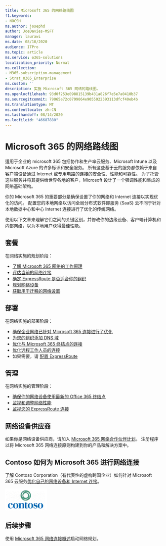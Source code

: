 ```yaml
---
title: Microsoft 365 的网络路线图
f1.keywords:
- NOCSH
ms.author: josephd
author: JoeDavies-MSFT
manager: laurawi
ms.date: 08/10/2020
audience: ITPro
ms.topic: article
ms.service: o365-solutions
localization_priority: Normal
ms.collection:
- M365-subscription-management
- Strat_O365_Enterprise
ms.custom: ''
description: 实施 Microsoft 365 网络的路线图。
ms.openlocfilehash: 93d0f253e098815139b431a826f7e5e7a0410b37
ms.sourcegitcommit: 79065e72c0799064e9055022393113dfcf40eb4b
ms.translationtype: MT
ms.contentlocale: zh-CN
ms.lasthandoff: 08/14/2020
ms.locfileid: "46687880"
---
```

# <a name="networking-roadmap-for-microsoft-365"></a>Microsoft 365 的网络路线图

适用于企业的 microsoft 365 包括协作和生产率云服务、Microsoft Intune 以及 Microsoft Azure 的许多标识和安全服务。 所有这些基于云的服务都依赖于来自客户端设备通过 Internet 或专用电路的连接的安全性、性能和可靠性。 为了托管这些服务并将其提供给世界各地的客户，Microsoft 设计了一个强调性能和集成的网络基础架构。 

你的 Microsoft 365 的重要部分是确保设置了你的网络和 Internet 连接以实现优化的访问。 配置您的本地网络以访问全局分布式软件即服务 (SaaS) 云不同于针对本地数据中心和中心 Internet 连接进行了优化的传统网络。 

使用以下文章来理解它们之间的关键区别，并修改你的边缘设备、客户端计算机和内部网络，以为本地用户获得最佳性能。

## <a name="plan"></a>套餐

在网络实施的规划阶段：

- [了解 Microsoft 365 网络的工作原理](microsoft-365-networking-overview.md)
- [评估当前的网络连接](assessing-network-connectivity.md)
- [确定 ExpressRoute 是否适合你的组织](network-planning-with-expressroute.md)
- [规划网络设备](plan-for-network-devices.md)
- [获取用于迁移的网络设置](network-and-migration-planning.md)

## <a name="deploy"></a>部署

在网络实施的部署阶段：

- [确保企业网络已针对 Microsoft 365 连接进行了优化](set-up-network-for-microsoft-365.md)
- [为您的组织添加 DNS 域](https://docs.microsoft.com/microsoft-365/admin/setup/add-domain)
- [优化与 Microsoft 365 终结点的连接](microsoft-365-ip-web-service.md)
- [优化远程工作人员的连接](microsoft-365-vpn-split-tunnel.md)
- 如果需要，请 [配置 ExpressRoute](azure-expressroute.md)

## <a name="manage"></a>管理

在网络实施的管理阶段：

- [确保你的网络设备使用最新的 Office 365 终结点](microsoft-365-endpoints.md)
- [监视和调整网络性能](network-planning-and-performance.md)
- [监视您的 ExpressRoute 连接](managing-expressroute-for-connectivity.md)

## <a name="network-equipment-vendors"></a>网络设备供应商

如果你是网络设备供应商，请加入 [Microsoft 365 网络合作伙伴计划](microsoft-365-networking-partner-program.md)。 注册程序以将 Microsoft 365 网络连接原则构建到你的产品和解决方案中。 

## <a name="how-contoso-did-networking-for-microsoft-365"></a>Contoso 如何为 Microsoft 365 进行网络连接

了解 Contoso Corporation（有代表性的虚构跨国企业）如何针对 Microsoft 365 云服务[优化自己的网络设备和 Internet 连接](contoso-networking.md)。

![Contoso Corporation](../media/contoso-overview/contoso-icon.png)

## <a name="next-step"></a>后续步骤

使用 [Microsoft 365 网络连接概述](microsoft-365-networking-overview.md)启动网络规划。
